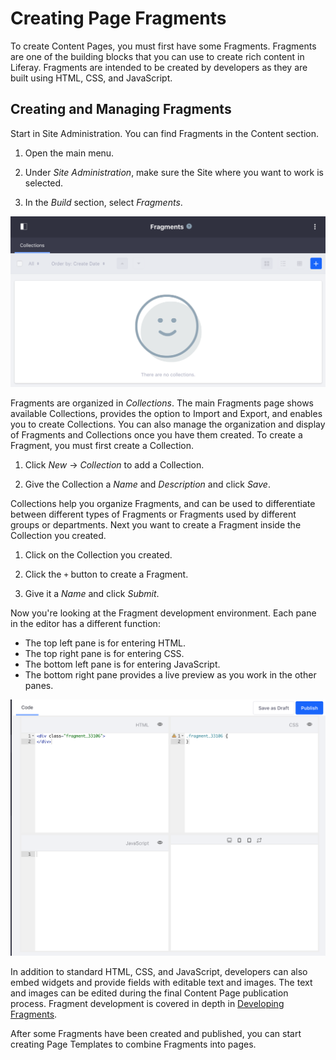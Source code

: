 # Creating Page Fragments [](id=creating-fragments)

To create Content Pages, you must first have some Fragments. Fragments are one
of the building blocks that you can use to create rich content in Liferay.
Fragments are intended to be created by developers as they are built using HTML,
CSS, and JavaScript.

## Creating and Managing Fragments [](id=creating-and-managing-fragments)

Start in Site Administration. You can find Fragments in the Content section.

1.  Open the main menu.

2.  Under *Site Administration*, make sure the Site where you want to work is 
    selected.

3.  In the *Build* section, select *Fragments*.

![Figure 1: The Fragments page with no Fragments or Collections created.](../../../../../../images/empty-fragments-page.png)

Fragments are organized in *Collections*. The main Fragments page shows
available Collections, provides the option to Import and Export, and enables you
to create Collections. You can also manage the organization and display of
Fragments and Collections once you have them created. To create a Fragment, you
must first create a Collection.

1.  Click *New* &rarr; *Collection* to add a Collection.

2.  Give the Collection a *Name* and *Description* and click *Save*.

Collections help you organize Fragments, and can be used to differentiate 
between different types of Fragments or Fragments used by different groups or 
departments. Next you want to create a Fragment inside the Collection you 
created.

1.  Click on the Collection you created.

2.  Click the `+` button to create a Fragment.

3.  Give it a *Name* and click *Submit*.

Now you're looking at the Fragment development environment. Each pane in the
editor has a different function:

*  The top left pane is for entering HTML.
*  The top right pane is for entering CSS.
*  The bottom left pane is for entering JavaScript.
*  The bottom right pane provides a live preview as you work in the other panes.

![Figure 2: The Fragments editor provides an environment for creating all the parts of a Fragment.](../../../../../../images/fragments-editor.png)

In addition to standard HTML, CSS, and JavaScript, developers can also embed
widgets and provide fields with editable text and images. The text and images
can be edited during the final Content Page publication process. Fragment 
development is covered in depth in 
[Developing Fragments](/discover/portal/-/knowledge_base/7-1/developing-fragments).

After some Fragments have been created and published, you can start creating 
Page Templates to combine Fragments into pages.
